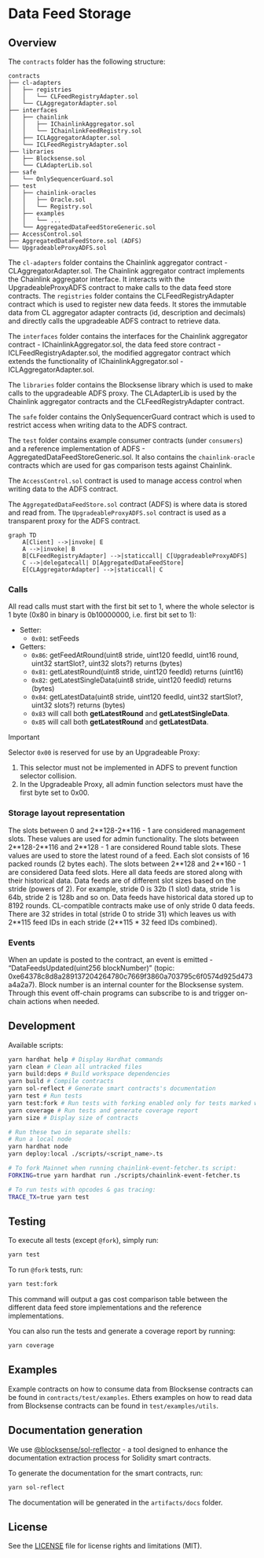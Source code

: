 # Data Feed Storage

## Overview

The `contracts` folder has the following structure:

```text
contracts
├── cl-adapters
│   ├── registries
│   │   └── CLFeedRegistryAdapter.sol
│   └── CLAggregatorAdapter.sol
├── interfaces
│   ├── chainlink
│   │   ├── IChainlinkAggregator.sol
│   │   └── IChainlinkFeedRegistry.sol
│   ├── ICLAggregatorAdapter.sol
│   └── ICLFeedRegistryAdapter.sol
├── libraries
│   ├── Blocksense.sol
│   └── CLAdapterLib.sol
├── safe
│   └── OnlySequencerGuard.sol
├── test
│   ├── chainlink-oracles
│   │   ├── Oracle.sol
│   │   └── Registry.sol
│   ├── examples
│   │   └── ...
│   └── AggregatedDataFeedStoreGeneric.sol
├── AccessControl.sol
├── AggregatedDataFeedStore.sol (ADFS)
└── UpgradeableProxyADFS.sol
```

The `cl-adapters` folder contains the Chainlink aggregator contract - CLAggregatorAdapter.sol. The Chainlink aggregator contract implements the Chainlink aggregator interface. It interacts with the UpgradeableProxyADFS contract to make calls to the data feed store contracts. The `registries` folder contains the CLFeedRegistryAdapter contract which is used to register new data feeds. It stores the immutable data from CL aggregator adapter contracts (id, description and decimals) and directly calls the upgradeable ADFS contract to retrieve data.

The `interfaces` folder contains the interfaces for the Chainlink aggregator contract - IChainlinkAggregator.sol, the data feed store contract - ICLFeedRegistryAdapter.sol, the modified aggregator contract which extends the functionality of IChainlinkAggregator.sol - ICLAggregatorAdapter.sol.

The `libraries` folder contains the Blocksense library which is used to make calls to the upgradeable ADFS proxy. The CLAdapterLib is used by the Chainlink aggregator contracts and the CLFeedRegistryAdapter contract.

The `safe` folder contains the OnlySequencerGuard contract which is used to restrict access when writing data to the ADFS contract.

The `test` folder contains example consumer contracts (under `consumers`) and a reference implementation of ADFS - AggregatedDataFeedStoreGeneric.sol. It also contains the `chainlink-oracle` contracts which are used for gas comparison tests against Chainlink.

The `AccessControl.sol` contract is used to manage access control when writing data to the ADFS contract.

The `AggregatedDataFeedStore.sol` contract (ADFS) is where data is stored and read from. The `UpgradeableProxyADFS.sol` contract is used as a transparent proxy for the ADFS contract.

```mermaid
graph TD
    A[Client] -->|invoke| E
    A -->|invoke| B
    B[CLFeedRegistryAdapter] -->|staticcall| C[UpgradeableProxyADFS]
    C -->|delegatecall| D[AggregatedDataFeedStore]
    E[CLAggregatorAdapter] -->|staticcall| C
```

### Calls

All read calls must start with the first bit set to 1, where the whole selector is 1 byte (0x80 in binary is 0b10000000, i.e. first bit set to 1):

- Setter:
  - `0x01`: setFeeds
- Getters:
  - `0x86`: getFeedAtRound(uint8 stride, uint120 feedId, uint16 round, uint32 startSlot?, uint32 slots?) returns (bytes)
  - `0x81`: getLatestRound(uint8 stride, uint120 feedId) returns (uint16)
  - `0x82`: getLatestSingleData(uint8 stride, uint120 feedId) returns (bytes)
  - `0x84`: getLatestData(uint8 stride, uint120 feedId, uint32 startSlot?, uint32 slots?) returns (bytes)
  - `0x83` will call both **getLatestRound** and **getLatestSingleData**.
  - `0x85` will call both **getLatestRound** and **getLatestData**.

> [!IMPORTANT]
> Selector `0x00` is reserved for use by an Upgradeable Proxy:
>
> 1. This selector must not be implemented in ADFS to prevent function selector collision.
> 2. In the Upgradeable Proxy, all admin function selectors must have the first byte set to 0x00.

### Storage layout representation

The slots between 0 and 2\*\*128-2\*\*116 - 1 are considered management slots. These values are used for admin functionality.
The slots between 2\*\*128-2\*\*116 and 2\*\*128 - 1 are considered Round table slots. These values are used to store the latest round of a feed. Each slot consists of 16 packed rounds (2 bytes each).
The slots between 2\*\*128 and 2\*\*160 - 1 are considered Data feed slots. Here all data feeds are stored along with their historical data. Data feeds are of different slot sizes based on the stride (powers of 2). For example, stride 0 is 32b (1 slot) data, stride 1 is 64b, stride 2 is 128b and so on. Data feeds have historical data stored up to 8192 rounds. CL-compatible contracts make use of only stride 0 data feeds. There are 32 strides in total (stride 0 to stride 31) which leaves us with 2\*\*115 feed IDs in each stride (2\*\*115 \* 32 feed IDs combined).

### Events

When an update is posted to the contract, an event is emitted - “DataFeedsUpdated(uint256 blockNumber)” (topic: 0xe64378c8d8a289137204264780c7669f3860a703795c6f0574d925d473a4a2a7). Block number is an internal counter for the Blocksense system. Through this event off-chain programs can subscribe to is and trigger on-chain actions when needed.

## Development

Available scripts:

```sh
yarn hardhat help # Display Hardhat commands
yarn clean # Clean all untracked files
yarn build:deps # Build workspace dependencies
yarn build # Compile contracts
yarn sol-reflect # Generate smart contracts's documentation
yarn test # Run tests
yarn test:fork # Run tests with forking enabled only for tests marked with `@fork` in the description
yarn coverage # Run tests and generate coverage report
yarn size # Display size of contracts

# Run these two in separate shells:
# Run a local node
yarn hardhat node
yarn deploy:local ./scripts/<script_name>.ts

# To fork Mainnet when running chainlink-event-fetcher.ts script:
FORKING=true yarn hardhat run ./scripts/chainlink-event-fetcher.ts

# To run tests with opcodes & gas tracing:
TRACE_TX=true yarn test
```

## Testing

To execute all tests (except `@fork`), simply run:

```sh
yarn test
```

To run `@fork` tests, run:

```sh
yarn test:fork
```

This command will output a gas cost comparison table between the different data feed store implementations and the reference implementations.

You can also run the tests and generate a coverage report by running:

```sh
yarn coverage
```

## Examples

Example contracts on how to consume data from Blocksense contracts can be found in `contracts/test/examples`.
Ethers examples on how to read data from Blocksense contracts can be found in `test/examples/utils`.

## Documentation generation

We use [@blocksense/sol-reflector](../../libs/sol-reflector/README.md) - a tool designed to enhance the documentation extraction process for Solidity smart contracts.

To generate the documentation for the smart contracts, run:

```sh
yarn sol-reflect
```

The documentation will be generated in the `artifacts/docs` folder.

## License

See the [LICENSE](LICENSE.md) file for license rights and limitations (MIT).
